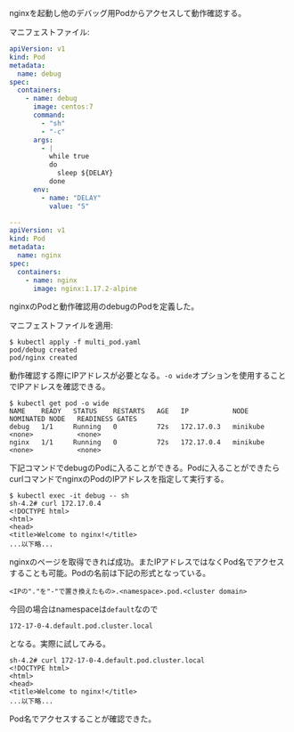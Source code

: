 nginxを起動し他のデバッグ用Podからアクセスして動作確認する。

マニフェストファイル:

```yaml
apiVersion: v1
kind: Pod
metadata:
  name: debug
spec:
  containers:
    - name: debug
      image: centos:7
      command:
        - "sh"
        - "-c"
      args:
        - |
          while true
          do
            sleep ${DELAY}
          done
      env:
        - name: "DELAY"
          value: "5"

---
apiVersion: v1
kind: Pod
metadata:
  name: nginx
spec:
  containers:
    - name: nginx
      image: nginx:1.17.2-alpine
```

nginxのPodと動作確認用のdebugのPodを定義した。

マニフェストファイルを適用:
```
$ kubectl apply -f multi_pod.yaml
pod/debug created
pod/nginx created
```

動作確認する際にIPアドレスが必要となる。`-o wide`オプションを使用することでIPアドレスを確認できる。

```
$ kubectl get pod -o wide
NAME    READY   STATUS    RESTARTS   AGE   IP           NODE       NOMINATED NODE   READINESS GATES
debug   1/1     Running   0          72s   172.17.0.3   minikube   <none>           <none>
nginx   1/1     Running   0          72s   172.17.0.4   minikube   <none>           <none>
```

下記コマンドでdebugのPodに入ることができる。Podに入ることができたらcurlコマンドでnginxのPodのIPアドレスを指定して実行する。

```
$ kubectl exec -it debug -- sh
sh-4.2# curl 172.17.0.4
<!DOCTYPE html>
<html>
<head>
<title>Welcome to nginx!</title>
...以下略...
```

nginxのページを取得できれば成功。またIPアドレスではなくPod名でアクセスすることも可能。Podの名前は下記の形式となっている。

```
<IPの"."を"-"で置き換えたもの>.<namespace>.pod.<cluster domain>
```

今回の場合はnamespaceは`default`なので

```
172-17-0-4.default.pod.cluster.local
```

となる。実際に試してみる。

```
sh-4.2# curl 172-17-0-4.default.pod.cluster.local
<!DOCTYPE html>
<html>
<head>
<title>Welcome to nginx!</title>
...以下略...
```

Pod名でアクセスすることが確認できた。
